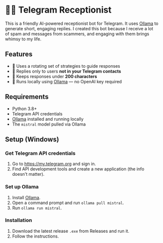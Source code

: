 # 🧑‍💻 Telegram Receptionist

This is a friendly AI-powered receptionist bot for Telegram. It uses [Ollama](https://ollama.com/) to generate short, engaging replies. I created this bot because I receive a lot of spam and messages from scammers, and engaging with them brings whimsy to my life.

## Features

- 🧠 Uses a rotating set of strategies to guide responses
- 🤝 Replies only to users **not in your Telegram contacts**
- 💬 Keeps responses under **200 characters**
- 🔌 Runs locally using [Ollama](https://ollama.com/) — no OpenAI key required

## Requirements

- Python 3.8+
- Telegram API credentials
- [Ollama](https://ollama.com/) installed and running locally
- The `mistral` model pulled via Ollama

## Setup (Windows)

### Get Telegram API credentials
1. Go to https://my.telegram.org and sign in.
2. Find API development tools and create a new application (the info doesn't matter).

### Set up Ollama
1. Install [Ollama](https://ollama.com/).
2. Open a command prompt and run `ollama pull mistral`.
3. Run `ollama run mistral`.

### Installation
1. Download the latest release `.exe` from Releases and run it.
2. Follow the instructions.
